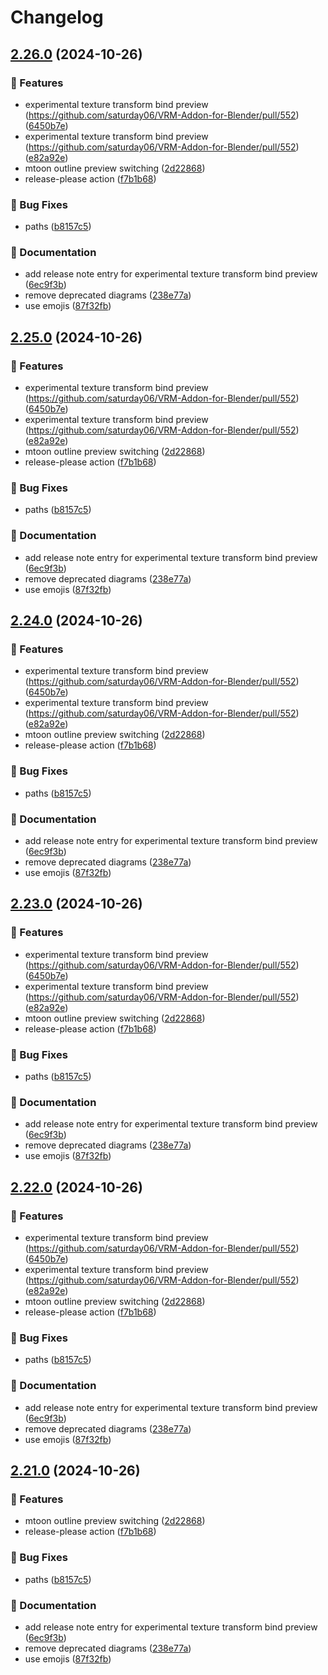 # Changelog

## [2.26.0](https://github.com/saturday06/VRM-Addon-for-Blender/compare/v2.25.0...v2.26.0) (2024-10-26)


### 🚀 Features

* experimental texture transform bind preview (https://github.com/saturday06/VRM-Addon-for-Blender/pull/552) ([6450b7e](https://github.com/saturday06/VRM-Addon-for-Blender/commit/6450b7e156a7f331017d13bcef00dc4a5d6ce933))
* experimental texture transform bind preview (https://github.com/saturday06/VRM-Addon-for-Blender/pull/552) ([e82a92e](https://github.com/saturday06/VRM-Addon-for-Blender/commit/e82a92e403d670a25f749451e090a11e6c88ff86))
* mtoon outline preview switching ([2d22868](https://github.com/saturday06/VRM-Addon-for-Blender/commit/2d228687638fec0a188a8db303a6257ed1079388))
* release-please action ([f7b1b68](https://github.com/saturday06/VRM-Addon-for-Blender/commit/f7b1b6894d89ba21cfeaf7727bae9086e51daf74))


### 🐞 Bug Fixes

* paths ([b8157c5](https://github.com/saturday06/VRM-Addon-for-Blender/commit/b8157c54bc21496ed97452526e647fc00d743a72))


### 📝 Documentation

* add release note entry for experimental texture transform bind preview ([6ec9f3b](https://github.com/saturday06/VRM-Addon-for-Blender/commit/6ec9f3bc9aca38b5515abecacca10d6979377911))
* remove deprecated diagrams ([238e77a](https://github.com/saturday06/VRM-Addon-for-Blender/commit/238e77a0b1d7b6af1b9017efe99c0be47b37f602))
* use emojis ([87f32fb](https://github.com/saturday06/VRM-Addon-for-Blender/commit/87f32fb4783f4dfea8bc73830cbfa93f2cedd91b))

## [2.25.0](https://github.com/saturday06/VRM-Addon-for-Blender/compare/v2.24.0...v2.25.0) (2024-10-26)


### 🚀 Features

* experimental texture transform bind preview (https://github.com/saturday06/VRM-Addon-for-Blender/pull/552) ([6450b7e](https://github.com/saturday06/VRM-Addon-for-Blender/commit/6450b7e156a7f331017d13bcef00dc4a5d6ce933))
* experimental texture transform bind preview (https://github.com/saturday06/VRM-Addon-for-Blender/pull/552) ([e82a92e](https://github.com/saturday06/VRM-Addon-for-Blender/commit/e82a92e403d670a25f749451e090a11e6c88ff86))
* mtoon outline preview switching ([2d22868](https://github.com/saturday06/VRM-Addon-for-Blender/commit/2d228687638fec0a188a8db303a6257ed1079388))
* release-please action ([f7b1b68](https://github.com/saturday06/VRM-Addon-for-Blender/commit/f7b1b6894d89ba21cfeaf7727bae9086e51daf74))


### 🐞 Bug Fixes

* paths ([b8157c5](https://github.com/saturday06/VRM-Addon-for-Blender/commit/b8157c54bc21496ed97452526e647fc00d743a72))


### 📝 Documentation

* add release note entry for experimental texture transform bind preview ([6ec9f3b](https://github.com/saturday06/VRM-Addon-for-Blender/commit/6ec9f3bc9aca38b5515abecacca10d6979377911))
* remove deprecated diagrams ([238e77a](https://github.com/saturday06/VRM-Addon-for-Blender/commit/238e77a0b1d7b6af1b9017efe99c0be47b37f602))
* use emojis ([87f32fb](https://github.com/saturday06/VRM-Addon-for-Blender/commit/87f32fb4783f4dfea8bc73830cbfa93f2cedd91b))

## [2.24.0](https://github.com/saturday06/VRM-Addon-for-Blender/compare/v2.23.0...v2.24.0) (2024-10-26)


### 🚀 Features

* experimental texture transform bind preview (https://github.com/saturday06/VRM-Addon-for-Blender/pull/552) ([6450b7e](https://github.com/saturday06/VRM-Addon-for-Blender/commit/6450b7e156a7f331017d13bcef00dc4a5d6ce933))
* experimental texture transform bind preview (https://github.com/saturday06/VRM-Addon-for-Blender/pull/552) ([e82a92e](https://github.com/saturday06/VRM-Addon-for-Blender/commit/e82a92e403d670a25f749451e090a11e6c88ff86))
* mtoon outline preview switching ([2d22868](https://github.com/saturday06/VRM-Addon-for-Blender/commit/2d228687638fec0a188a8db303a6257ed1079388))
* release-please action ([f7b1b68](https://github.com/saturday06/VRM-Addon-for-Blender/commit/f7b1b6894d89ba21cfeaf7727bae9086e51daf74))


### 🐞 Bug Fixes

* paths ([b8157c5](https://github.com/saturday06/VRM-Addon-for-Blender/commit/b8157c54bc21496ed97452526e647fc00d743a72))


### 📝 Documentation

* add release note entry for experimental texture transform bind preview ([6ec9f3b](https://github.com/saturday06/VRM-Addon-for-Blender/commit/6ec9f3bc9aca38b5515abecacca10d6979377911))
* remove deprecated diagrams ([238e77a](https://github.com/saturday06/VRM-Addon-for-Blender/commit/238e77a0b1d7b6af1b9017efe99c0be47b37f602))
* use emojis ([87f32fb](https://github.com/saturday06/VRM-Addon-for-Blender/commit/87f32fb4783f4dfea8bc73830cbfa93f2cedd91b))

## [2.23.0](https://github.com/saturday06/VRM-Addon-for-Blender/compare/v2.22.0...v2.23.0) (2024-10-26)


### 🚀 Features

* experimental texture transform bind preview (https://github.com/saturday06/VRM-Addon-for-Blender/pull/552) ([6450b7e](https://github.com/saturday06/VRM-Addon-for-Blender/commit/6450b7e156a7f331017d13bcef00dc4a5d6ce933))
* experimental texture transform bind preview (https://github.com/saturday06/VRM-Addon-for-Blender/pull/552) ([e82a92e](https://github.com/saturday06/VRM-Addon-for-Blender/commit/e82a92e403d670a25f749451e090a11e6c88ff86))
* mtoon outline preview switching ([2d22868](https://github.com/saturday06/VRM-Addon-for-Blender/commit/2d228687638fec0a188a8db303a6257ed1079388))
* release-please action ([f7b1b68](https://github.com/saturday06/VRM-Addon-for-Blender/commit/f7b1b6894d89ba21cfeaf7727bae9086e51daf74))


### 🐞 Bug Fixes

* paths ([b8157c5](https://github.com/saturday06/VRM-Addon-for-Blender/commit/b8157c54bc21496ed97452526e647fc00d743a72))


### 📝 Documentation

* add release note entry for experimental texture transform bind preview ([6ec9f3b](https://github.com/saturday06/VRM-Addon-for-Blender/commit/6ec9f3bc9aca38b5515abecacca10d6979377911))
* remove deprecated diagrams ([238e77a](https://github.com/saturday06/VRM-Addon-for-Blender/commit/238e77a0b1d7b6af1b9017efe99c0be47b37f602))
* use emojis ([87f32fb](https://github.com/saturday06/VRM-Addon-for-Blender/commit/87f32fb4783f4dfea8bc73830cbfa93f2cedd91b))

## [2.22.0](https://github.com/saturday06/VRM-Addon-for-Blender/compare/v2.21.0...v2.22.0) (2024-10-26)


### 🚀 Features

* experimental texture transform bind preview (https://github.com/saturday06/VRM-Addon-for-Blender/pull/552) ([6450b7e](https://github.com/saturday06/VRM-Addon-for-Blender/commit/6450b7e156a7f331017d13bcef00dc4a5d6ce933))
* experimental texture transform bind preview (https://github.com/saturday06/VRM-Addon-for-Blender/pull/552) ([e82a92e](https://github.com/saturday06/VRM-Addon-for-Blender/commit/e82a92e403d670a25f749451e090a11e6c88ff86))
* mtoon outline preview switching ([2d22868](https://github.com/saturday06/VRM-Addon-for-Blender/commit/2d228687638fec0a188a8db303a6257ed1079388))
* release-please action ([f7b1b68](https://github.com/saturday06/VRM-Addon-for-Blender/commit/f7b1b6894d89ba21cfeaf7727bae9086e51daf74))


### 🐞 Bug Fixes

* paths ([b8157c5](https://github.com/saturday06/VRM-Addon-for-Blender/commit/b8157c54bc21496ed97452526e647fc00d743a72))


### 📝 Documentation

* add release note entry for experimental texture transform bind preview ([6ec9f3b](https://github.com/saturday06/VRM-Addon-for-Blender/commit/6ec9f3bc9aca38b5515abecacca10d6979377911))
* remove deprecated diagrams ([238e77a](https://github.com/saturday06/VRM-Addon-for-Blender/commit/238e77a0b1d7b6af1b9017efe99c0be47b37f602))
* use emojis ([87f32fb](https://github.com/saturday06/VRM-Addon-for-Blender/commit/87f32fb4783f4dfea8bc73830cbfa93f2cedd91b))

## [2.21.0](https://github.com/saturday06/VRM-Addon-for-Blender/compare/v2.20.88...v2.21.0) (2024-10-26)


### 🚀 Features

* mtoon outline preview switching ([2d22868](https://github.com/saturday06/VRM-Addon-for-Blender/commit/2d228687638fec0a188a8db303a6257ed1079388))
* release-please action ([f7b1b68](https://github.com/saturday06/VRM-Addon-for-Blender/commit/f7b1b6894d89ba21cfeaf7727bae9086e51daf74))


### 🐞 Bug Fixes

* paths ([b8157c5](https://github.com/saturday06/VRM-Addon-for-Blender/commit/b8157c54bc21496ed97452526e647fc00d743a72))


### 📝 Documentation

* add release note entry for experimental texture transform bind preview ([6ec9f3b](https://github.com/saturday06/VRM-Addon-for-Blender/commit/6ec9f3bc9aca38b5515abecacca10d6979377911))
* remove deprecated diagrams ([238e77a](https://github.com/saturday06/VRM-Addon-for-Blender/commit/238e77a0b1d7b6af1b9017efe99c0be47b37f602))
* use emojis ([87f32fb](https://github.com/saturday06/VRM-Addon-for-Blender/commit/87f32fb4783f4dfea8bc73830cbfa93f2cedd91b))
